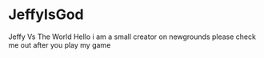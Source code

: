 # JeffyIsGod
Jeffy Vs The World
Hello i am a small creator on newgrounds please check me out after you play my game
